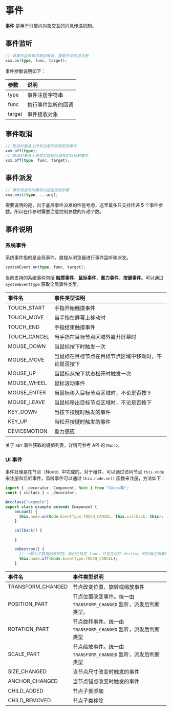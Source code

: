 # 事件

**事件** 是用于引擎内对象交互的消息传递机制。

## 事件监听

```ts
// 该事件监听每次都会触发，需要手动取消注册
xxx.on(type, func, target);
```

事件参数说明如下：

| 参数    | 说明 |
| :----- | :--- |
| type   | 事件注册字符串 |
| func   | 执行事件监听的回调 |
| target | 事件接收对象 |

## 事件取消

```ts
// 取消对象身上所有注册的该类型的事件
xxx.off(type);
// 取消对象身上该类型指定回调指定目标的事件
xxx.off(type, func, target);
```

## 事件派发

```ts
// 事件派发的时候可以指定派发参数
xxx.emit(type, ...arg);
```

需要说明的是，出于底层事件派发的性能考虑，这里最多只支持传递 **5** 个事件参数。所以在传参时需要注意控制参数的传递个数。

## 事件说明

### 系统事件

系统事件指的是全局事件，直接从浏览器进行事件监听和派发。

```ts
systemEvent.on(type, func, target);
```

当前支持的系统事件包括 **触摸事件**、**鼠标事件**、**重力事件**、**按键事件**。可以通过 `SystemEventType` 获取全局事件类型。

| 事件名            | 事件类型说明      |
| :--------------  | :-----------    |
| TOUCH_START      | 手指开始触摸事件          |
| TOUCH_MOVE       | 当手指在屏幕上移动时       |
| TOUCH_END        | 手指结束触摸事件|
| TOUCH_CANCEL     | 当手指在目标节点区域外离开屏幕时 |
| MOUSE_DOWN       | 当鼠标按下时触发一次        |
| MOUSE_MOVE       | 当鼠标在目标节点在目标节点区域中移动时，不论是否按下|
| MOUSE_UP         | 当鼠标从按下状态松开时触发一次|
| MOUSE_WHEEL      | 鼠标滚动事件      |
| MOUSE_ENTER      | 当鼠标移入目标节点区域时，不论是否按下 |
| MOUSE_LEAVE      | 当鼠标移出目标节点区域时，不论是否按下  |
| KEY_DOWN         | 当按下按键时触发的事件|
| KEY_UP | 当松开按键时触发的事件      |
| DEVICEMOTION     | 重力感应     |

关于 `KEY` 事件获取的键值列表，详情可参考 API 的 `Macro`。

### UI 事件

事件处理是在节点（Node）中完成的。对于组件，可以通过访问节点 `this.node` 来注册和监听事件。监听事件可以通过 `this.node.on()` 函数来注册，方法如下：

```ts
import { _decorator, Component, Node } from "Cocos3D";
const { ccclass } = _decorator;

@ccclass("example")
export class example extends Component {
    onLoad() {
      this.node.on(Node.EventType.TOUCH_CANCEL, this.callback, this);
    }

    callback() {

    }

    onDestroy() {
      // 一般为了数据回收把控，我们会指定 func，并且在组件 destroy 的时候注销事件
      this.node.off(Node.EventType.TOUCH_CANCEL);
    }
```

| 事件名             | 事件类型说明    |
| :---------------- | :-----------  |
| TRANSFORM_CHANGED | 节点改变位置、旋转或缩放事件  |
| POSITION_PART     | 节点位置改变事件。统一由 `TRANSFORM_CHANGED` 监听，派发后判断类型。|
| ROTATION_PART     | 节点旋转事件。统一由 `TRANSFORM_CHANGED` 监听，派发后判断类型  |
| SCALE_PART        | 节点缩放事件。统一由 `TRANSFORM_CHANGED` 监听，派发后判断类型 |
| SIZE_CHANGED      | 当节点尺寸改变时触发的事件      |
| ANCHOR_CHANGED    | 当节点锚点改变时触发的事件                                 |
| CHILD_ADDED       | 节点子类添加      |
| CHILD_REMOVED     | 节点子类移除      |
